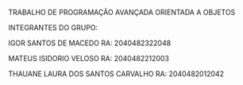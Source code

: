 TRABALHO DE PROGRAMAÇÃO AVANÇADA ORIENTADA A OBJETOS

INTEGRANTES DO GRUPO:

IGOR SANTOS DE MACEDO
RA: 2040482322048

MATEUS ISIDORIO VELOSO
RA: 2040482212003

THAUANE LAURA DOS SANTOS CARVALHO
RA: 2040482012042